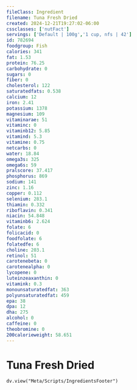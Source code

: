 ```yaml
---
fileClass: Ingredient
filename: Tuna Fresh Dried
created: 2024-12-21T19:27:02-06:00
cssclasses: ['nutFact']
servings: ['Default | 100g','1 cup, nfs | 42']
id: 782694
foodgroup: Fish
calories: 341
fat: 1.53
protein: 76.25
carbohydrate: 0
sugars: 0
fiber: 0
cholesterol: 122
saturatedfats: 0.538
calcium: 12
iron: 2.41
potassium: 1378
magnesium: 109
vitaminarae: 51
vitaminc: 0
vitaminb12: 5.85
vitamind: 5.3
vitamine: 0.75
netcarbs: 0
water: 18.84
omega3s: 325
omega6s: 59
pralscore: 37.417
phosphorus: 869
sodium: 141
zinc: 1.16
copper: 0.112
selenium: 283.1
thiamin: 0.332
riboflavin: 0.341
niacin: 54.848
vitaminb6: 2.624
folate: 6
folicacid: 0
foodfolate: 6
folatedfe: 6
choline: 203.1
retinol: 51
carotenebeta: 0
carotenealpha: 0
lycopene: 0
luteinzeaxanthin: 0
vitamink: 0.3
monounsaturatedfat: 363
polyunsaturatedfat: 459
epa: 38
dpa: 12
dha: 275
alcohol: 0
caffeine: 0
theobromine: 0
200calorieweight: 58.651
---
```


# Tuna Fresh Dried

```dataviewjs
dv.view("Meta/Scripts/IngredientsFooter")
```